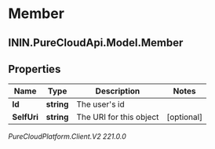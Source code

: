 # Member

## ININ.PureCloudApi.Model.Member

## Properties

|Name | Type | Description | Notes|
|------------ | ------------- | ------------- | -------------|
| **Id** | **string** | The user&#39;s id | |
| **SelfUri** | **string** | The URI for this object | [optional] |



_PureCloudPlatform.Client.V2 221.0.0_
